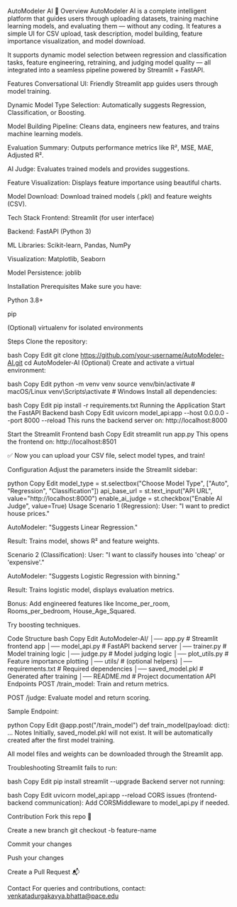 AutoModeler AI 🤖
Overview
AutoModeler AI is a complete intelligent platform that guides users through uploading datasets, training machine learning models, and evaluating them — without any coding. It features a simple UI for CSV upload, task description, model building, feature importance visualization, and model download.

It supports dynamic model selection between regression and classification tasks, feature engineering, retraining, and judging model quality — all integrated into a seamless pipeline powered by Streamlit + FastAPI.

Features
Conversational UI: Friendly Streamlit app guides users through model training.

Dynamic Model Type Selection: Automatically suggests Regression, Classification, or Boosting.

Model Building Pipeline: Cleans data, engineers new features, and trains machine learning models.

Evaluation Summary: Outputs performance metrics like R², MSE, MAE, Adjusted R².

AI Judge: Evaluates trained models and provides suggestions.

Feature Visualization: Displays feature importance using beautiful charts.

Model Download: Download trained models (.pkl) and feature weights (CSV).

Tech Stack
Frontend: Streamlit (for user interface)

Backend: FastAPI (Python 3)

ML Libraries: Scikit-learn, Pandas, NumPy

Visualization: Matplotlib, Seaborn

Model Persistence: joblib

Installation
Prerequisites
Make sure you have:

Python 3.8+

pip

(Optional) virtualenv for isolated environments

Steps
Clone the repository:

bash
Copy
Edit
git clone https://github.com/your-username/AutoModeler-AI.git
cd AutoModeler-AI
(Optional) Create and activate a virtual environment:

bash
Copy
Edit
python -m venv venv
source venv/bin/activate  # macOS/Linux
venv\Scripts\activate     # Windows
Install all dependencies:

bash
Copy
Edit
pip install -r requirements.txt
Running the Application
Start the FastAPI Backend
bash
Copy
Edit
uvicorn model_api:app --host 0.0.0.0 --port 8000 --reload
This runs the backend server on: http://localhost:8000

Start the Streamlit Frontend
bash
Copy
Edit
streamlit run app.py
This opens the frontend on: http://localhost:8501

✅ Now you can upload your CSV file, select model types, and train!

Configuration
Adjust the parameters inside the Streamlit sidebar:

python
Copy
Edit
model_type = st.selectbox("Choose Model Type", ["Auto", "Regression", "Classification"])
api_base_url = st.text_input("API URL", value="http://localhost:8000")
enable_ai_judge = st.checkbox("Enable AI Judge", value=True)
Usage
Scenario 1 (Regression):
User: "I want to predict house prices."

AutoModeler: "Suggests Linear Regression."

Result: Trains model, shows R² and feature weights.

Scenario 2 (Classification):
User: "I want to classify houses into 'cheap' or 'expensive'."

AutoModeler: "Suggests Logistic Regression with binning."

Result: Trains logistic model, displays evaluation metrics.

Bonus:
Add engineered features like Income_per_room, Rooms_per_bedroom, House_Age_Squared.

Try boosting techniques.

Code Structure
bash
Copy
Edit
AutoModeler-AI/
│── app.py                  # Streamlit frontend app
│── model_api.py            # FastAPI backend server
│── trainer.py              # Model training logic
│── judge.py                # Model judging logic
│── plot_utils.py           # Feature importance plotting
│── utils/                  # (optional helpers)
│── requirements.txt        # Required dependencies
│── saved_model.pkl         # Generated after training
│── README.md               # Project documentation
API Endpoints
POST /train_model: Train and return metrics.

POST /judge: Evaluate model and return scoring.

Sample Endpoint:

python
Copy
Edit
@app.post("/train_model")
def train_model(payload: dict):
    ...
Notes
Initially, saved_model.pkl will not exist.
It will be automatically created after the first model training.

All model files and weights can be downloaded through the Streamlit app.

Troubleshooting
Streamlit fails to run:

bash
Copy
Edit
pip install streamlit --upgrade
Backend server not running:

bash
Copy
Edit
uvicorn model_api:app --reload
CORS issues (frontend-backend communication):
Add CORSMiddleware to model_api.py if needed.

Contribution
Fork this repo 🍴

Create a new branch git checkout -b feature-name

Commit your changes

Push your changes

Create a Pull Request 📬

Contact
For queries and contributions, contact: venkatadurgakavya.bhatta@pace.edu
